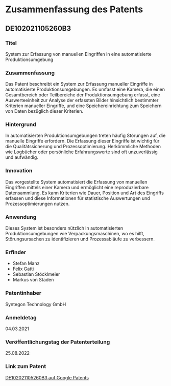 # Zusammenfassung des Patents

## DE102021105260B3

### Titel

System zur Erfassung von manuellen Eingriffen in eine automatisierte Produktionsumgebung

### Zusammenfassung

Das Patent beschreibt ein System zur Erfassung manueller Eingriffe in automatisierte Produktionsumgebungen. Es umfasst eine Kamera, die einen Gesamtbereich oder Teilbereiche der Produktionsumgebung erfasst, eine Auswerteeinheit zur Analyse der erfassten Bilder hinsichtlich bestimmter Kriterien manueller Eingriffe, und eine Speichereinrichtung zum Speichern von Daten bezüglich dieser Kriterien.

### Hintergrund

In automatisierten Produktionsumgebungen treten häufig Störungen auf, die manuelle Eingriffe erfordern. Die Erfassung dieser Eingriffe ist wichtig für die Qualitätssicherung und Prozessoptimierung. Herkömmliche Methoden wie Logbücher oder persönliche Erfahrungswerte sind oft unzuverlässig und aufwändig.

### Innovation

Das vorgestellte System automatisiert die Erfassung von manuellen Eingriffen mittels einer Kamera und ermöglicht eine reproduzierbare Datensammlung. Es kann Kriterien wie Dauer, Position und Art des Eingriffs erfassen und diese Informationen für statistische Auswertungen und Prozessoptimierungen nutzen.

### Anwendung

Dieses System ist besonders nützlich in automatisierten Produktionsumgebungen wie Verpackungsmaschinen, wo es hilft, Störungsursachen zu identifizieren und Prozessabläufe zu verbessern.

### Erfinder

- Stefan Manz
- Felix Gatti
- Sebastian Stöcklmeier
- Markus von Staden

### Patentinhaber

Syntegon Technology GmbH

### Anmeldetag

04.03.2021

### Veröffentlichungstag der Patenterteilung

25.08.2022

### Link zum Patent

[DE102021105260B3 auf Google Patents](https://patents.google.com/patent/DE102021105260B3/de)
